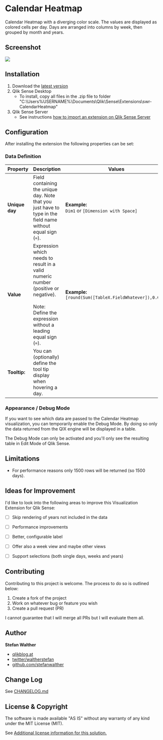 # Calendar Heatmap
Calendar Heatmap with a diverging color scale. The values are displayed as colored cells per day. Days are arranged into columns by week, then grouped by month and years.

## Screenshot

![](https://github.com/stefanwalther/qsCalendarHeatmap/raw/gh-pages/images/Calendar-Heatmap-for-Qlik-Sense.png)

## Installation

1. Download the [latest version](https://github.com/stefanwalther/qsCalendarHeatmap/raw/master/build/CalendarHeatmap_latest.zip)
2. Qlik Sense Desktop
	* To install, copy all files in the .zip file to folder "C:\Users\%USERNAME%\Documents\Qlik\Sense\Extensions\swr-CalendarHeatmap"
3. Qlik Sense Server
	* See instructions [how to import an extension on Qlik Sense Server](http://help.qlik.com/sense/en-US/online/#../Subsystems/Qlik_Management_Console_help/Content/QMC_Resources_Extensions_AddingExtensions.htm?Highlight=extension)

## Configuration

After installing the extension the following properties can be set:

### Data Definition

Property 				| Description 						| Values
-----------------------	| ---------------------------------	| --------------------------
**Unique day**			| Field containing the unique day. Note that you just have to type in the field name without equal sign (`=`). | **Example:**<br/> `Dim1` or `[Dimension with Space]`
**Value**				| Expression which needs to result in a valid numeric number (positive or negative).<br/><br/>Note: Define the expression without a leading equal sign (`=`). | **Example:**<br/> `[round(Sum([TableX.FieldWhatever]),0.001)`
**Tooltip:**			| You can (optionally) define the tool tip display when hovering a day.

### Appearance / Debug Mode
If you want to see which data are passed to the Calendar Heatmap visualization, you can temporarily enable the Debug Mode. By doing so only the data returned from the QIX engine will be displayed in a table.

The Debug Mode can only be activated and you'll only see the resulting table in Edit Mode of Qlik Sense.

## Limitations
* For performance reasons only 1500 rows will be returned (so 1500 days).

## Ideas for Improvement
I'd like to look into the following areas to improve this Visualization Extension for Qlik Sense:

- [ ] Skip rendering of years not included in the data
- [ ] Performance improvements
- [ ] Better, configurable label
- [ ] Offer also a week view and maybe other views
- [ ] Support selections (both single days, weeks and years)


## Contributing
Contributing to this project is welcome. The process to do so is outlined below:

1. Create a fork of the project
2. Work on whatever bug or feature you wish
3. Create a pull request (PR)

I cannot guarantee that I will merge all PRs but I will evaluate them all.

## Author

**Stefan Walther**
* [qlikblog.at](http://www.qlikblog.at)
* [twitter/waltherstefan](http://twitter.com/waltherstefan)
* [github.com/stefanwalther](http://github.com/stefanwalther)


## Change Log

See [CHANGELOG.md](https://github.com/stefanwalther/qsCalendarHeatmap/blob/master/CHANGELOG.md)

## License & Copyright
The software is made available "AS IS" without any warranty of any kind under the MIT License (MIT).

See [Additional license information for this solution.](https://github.com/stefanwalther/qsCalendarHeatmap/blob/master/LICENSE.md)
